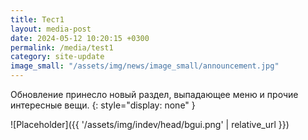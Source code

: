 ```yaml
---
title: Тест1
layout: media-post
date: 2024-05-12 10:20:15 +0300
permalink: /media/test1
category: site-update
image_small: "/assets/img/news/image_small/announcement.jpg"
---
```


Обновление принесло новый раздел, выпадающее меню и прочие интересные вещи.
{: style="display: none" }

![Placeholder]({{ '/assets/img/indev/head/bgui.png' | relative_url }})